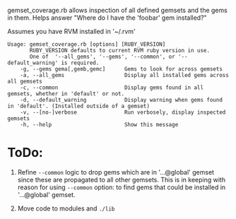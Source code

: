 gemset_coverage.rb allows inspection of all defined gemsets and the gems in them.  Helps answer "Where do I have the 'foobar' gem installed?"

Assumes you have RVM installed in '~/.rvm'

    Usage: gemset_coverage.rb [options] [RUBY_VERSION]
           RUBY_VERSION defaults to current RVM ruby version in use.
           One of  '--all_gems', '--gems', '--common', or '--default_warning' is required.
        -g, --gems gema[,gemb,gemc]      Gems to look for across gemsets
        -a, --all_gems                   Display all installed gems across all gemsets
        -c, --common                     Display gems found in all gemsets, whether in 'default' or not.
        -d, --default_warning            Display warning when gems found in 'default'. (Installed outside of a gemset)
        -v, --[no-]verbose               Run verbosely, display inspected gemsets
        -h, --help                       Show this message

ToDo:
=====

1.	Refine `--common` logic to drop gems which are in '...@global' gemset since these are propagated to all other gemsets.
    This is in keeping with reason for using `--common` option: to find gems that could be installed in '...@global' gemset.

2.	Move code to modules and `./lib`
